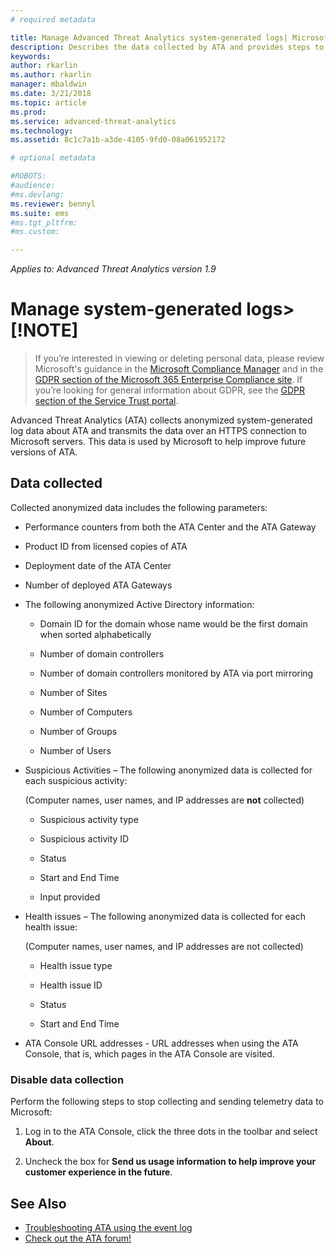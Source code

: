 ```yaml
---
# required metadata

title: Manage Advanced Threat Analytics system-generated logs| Microsoft Docs
description: Describes the data collected by ATA and provides steps to turn off data collection.
keywords:
author: rkarlin
ms.author: rkarlin
manager: mbaldwin
ms.date: 3/21/2018
ms.topic: article
ms.prod:
ms.service: advanced-threat-analytics
ms.technology:
ms.assetid: 8c1c7a1b-a3de-4105-9fd0-08a061952172

# optional metadata

#ROBOTS:
#audience:
#ms.devlang:
ms.reviewer: bennyl
ms.suite: ems
#ms.tgt_pltfrm:
#ms.custom:

---
```


*Applies to: Advanced Threat Analytics version 1.9*



# Manage system-generated logs> [!NOTE]
> If you’re interested in viewing or deleting personal data, please review Microsoft's guidance in the [Microsoft Compliance Manager](https://servicetrust.microsoft.com/ComplianceManager) and in the [GDPR section of the Microsoft 365 Enterprise Compliance site](https://docs.microsoft.com/en-us/microsoft-365/compliance/gdpr). If you’re looking for general information about GDPR, see the [GDPR section of the Service Trust portal](https://servicetrust.microsoft.com/ViewPage/GDPRGetStarted).


Advanced Threat Analytics (ATA) collects anonymized system-generated log data about ATA and transmits the data over an HTTPS connection to Microsoft servers.  This data is used by Microsoft to help improve future versions of ATA.

## Data collected
Collected anonymized data includes the following parameters:

-   Performance counters from both the ATA Center and the ATA Gateway

-   Product ID from licensed copies of ATA

-   Deployment date of the ATA Center

-   Number of deployed ATA Gateways

-   The following anonymized Active Directory information:

    -   Domain ID for the domain whose name would be the first domain when sorted alphabetically

    -   Number of domain controllers

    -   Number of domain controllers monitored by ATA via port mirroring

    -   Number of Sites

    -   Number of Computers

    -   Number of Groups

    -   Number of Users

-   Suspicious Activities  – The following anonymized data is collected for each suspicious activity:

    (Computer names, user names, and IP addresses are **not** collected)

    -   Suspicious activity type

    -   Suspicious activity ID

    -   Status

    -   Start and End Time

    -   Input provided

- Health issues – The following anonymized data is collected for each health issue:

    (Computer names, user names, and IP addresses are not collected)

    -   Health issue type

    -   Health issue ID

    -   Status

    -   Start and End Time

- ATA Console URL addresses - URL addresses when using the ATA Console, that is, which pages in the ATA Console are visited.


### Disable data collection
Perform the following steps to stop collecting and sending telemetry data to Microsoft:

1.  Log in to the ATA Console, click the three dots in the toolbar and select **About**.

2.  Uncheck the box for **Send us usage information to help improve your customer experience in the future**.

## See Also
- [Troubleshooting ATA using the event log](troubleshooting-ata-using-logs.md)
- [Check out the ATA forum!](https://social.technet.microsoft.com/Forums/security/home?forum=mata)
